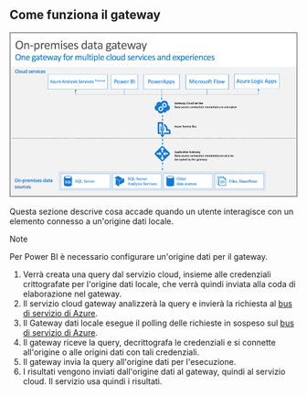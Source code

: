 ## <a name="how-the-gateway-works"></a>Come funziona il gateway
![On-prem-data-gateway-how-it-works](./media/gateway-onprem-how-it-works-include/on-prem-data-gateway-how-it-works.png)

Questa sezione descrive cosa accade quando un utente interagisce con un elemento connesso a un'origine dati locale. 

> [!NOTE]
> Per Power BI è necessario configurare un'origine dati per il gateway.
> 
> 

1. Verrà creata una query dal servizio cloud, insieme alle credenziali crittografate per l'origine dati locale, che verrà quindi inviata alla coda di elaborazione nel gateway.
2. Il servizio cloud gateway analizzerà la query e invierà la richiesta al [bus di servizio di Azure](https://azure.microsoft.com/documentation/services/service-bus/).
3. Il Gateway dati locale esegue il polling delle richieste in sospeso sul [bus di servizio di Azure](https://azure.microsoft.com/documentation/services/service-bus/).
4. Il gateway riceve la query, decrittografa le credenziali e si connette all'origine o alle origini dati con tali credenziali.
5. Il gateway invia la query all'origine dati per l'esecuzione.
6. I risultati vengono inviati dall'origine dati al gateway, quindi al servizio cloud. Il servizio usa quindi i risultati.

